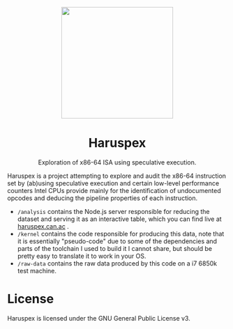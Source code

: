 <p align="center">

  <img width="256" heigth="256" src="https://haruspex.can.ac/static/logo.svg">

  <h1 align="center">Haruspex</h1>
  <p align="center">
    Exploration of x86-64 ISA using speculative execution.
  </p>
</p>

Haruspex is a project attempting to explore and audit the x86-64 instruction set by (ab)using speculative execution and certain low-level performance counters Intel CPUs provide mainly for the identification of undocumented opcodes and deducing the pipeline properties of each instruction.

- `/analysis` contains the Node.js server responsible for reducing the dataset and serving it as an interactive table, which you can find live at [haruspex.can.ac](https://haruspex.can.ac)
  .
- `/kernel` contains the code responsible for producing this data, note that it is essentially "pseudo-code" due to some of the dependencies and parts of the toolchain I used to build it I cannot share, but should be pretty easy to translate it to work in your OS.
- `/raw-data` contains the raw data produced by this code on a i7 6850k test machine.

# License

Haruspex is licensed under the GNU General Public License v3.
